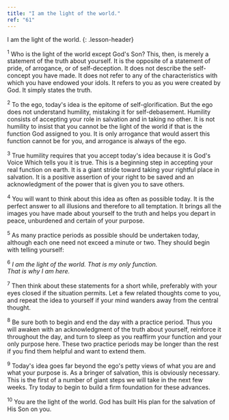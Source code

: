```yaml
---
title: "I am the light of the world."
ref: "61"
---
```


I am the light of the world.
{: .lesson-header}

<sup>1</sup> Who is the light of the world except God's Son? This, then,
is merely a statement of the truth about yourself. It is the opposite of
a statement of pride, of arrogance, or of self-deception. It does not
describe the self-concept you have made. It does not refer to any of the
characteristics with which you have endowed your idols. It refers to you
as you were created by God. It simply states the truth.

<sup>2</sup> To the ego, today's idea is the epitome of
self-glorification. But the ego does not understand humility, mistaking
it for self-debasement.  Humility consists of accepting your role in
salvation and in taking no other. It is not humility to insist that you
cannot be the light of the world if that is the function God assigned to
you. It is only arrogance that would assert this function cannot be for
you, and arrogance is always of the ego.

<sup>3</sup> True humility requires that you accept today's idea because
it is God's Voice Which tells you it is true. This is a beginning step
in accepting your real function on earth. It is a giant stride toward
taking your rightful place in salvation. It is a positive assertion of
your right to be saved and an acknowledgment of the power that is given
you to save others.

<sup>4</sup> You will want to think about this idea as often as possible
today. It is the perfect answer to all illusions and therefore to all
temptation.  It brings all the images you have made about yourself to
the truth and helps you depart in peace, unburdened and certain of your
purpose.

<sup>5</sup> As many practice periods as possible should be undertaken
today, although each one need not exceed a minute or two. They should
begin with telling yourself:

<sup>6</sup> *I am the light of the world. That is my only function.<br/>
That is why I am here.*

<sup>7</sup> Then think about these statements for a short while,
preferably with your eyes closed if the situation permits. Let a few
related thoughts come to you, and repeat the idea to yourself if your
mind wanders away from the central thought.

<sup>8</sup> Be sure both to begin and end the day with a practice
period. Thus you will awaken with an acknowledgment of the truth about
yourself, reinforce it throughout the day, and turn to sleep as you
reaffirm your function and your only purpose here. These two practice
periods may be longer than the rest if you find them helpful and want to
extend them.

<sup>9</sup> Today's idea goes far beyond the ego's petty views of what
you are and what your purpose is. As a bringer of salvation, this is
obviously necessary. This is the first of a number of giant steps we
will take in the next few weeks. Try today to begin to build a firm
foundation for these advances.

<sup>10</sup> You are the light of the world. God has built His plan for
the salvation of His Son on you.

